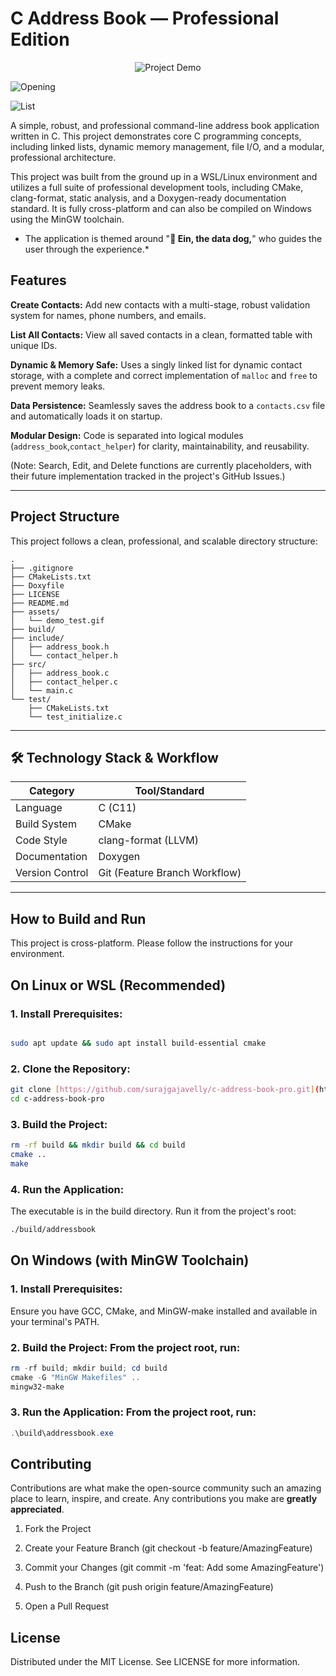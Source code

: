# C Address Book — Professional Edition
<p align="center">
<img src="./assets/demo_test.gif" alt="Project Demo"/>
</p>

![Opening](assets/open.png)

![List](assets/list.png)

A simple, robust, and professional command-line address book application written in C. This project demonstrates core C programming concepts, including linked lists, dynamic memory management, file I/O, and a modular, professional architecture.

This project was built from the ground up in a WSL/Linux environment and utilizes a full suite of professional development tools, including CMake, clang-format, static analysis, and a Doxygen-ready documentation standard. It is fully cross-platform and can also be compiled on Windows using the MinGW toolchain.

* The application is themed around "**🐾 Ein, the data dog,**" who guides the user through the experience.*

## Features
**Create Contacts:** Add new contacts with a multi-stage, robust validation system for names, phone numbers, and emails.

**List All Contacts:** View all saved contacts in a clean, formatted table with unique IDs.

**Dynamic & Memory Safe:** Uses a singly linked list for dynamic contact storage, with a complete and correct implementation of ```malloc``` and ```free``` to prevent memory leaks.

**Data Persistence:** Seamlessly saves the address book to a ```contacts.csv``` file and automatically loads it on startup.

**Modular Design:** Code is separated into logical modules (```address_book```,```contact_helper```) for clarity, maintainability, and reusability.

(Note: Search, Edit, and Delete functions are currently placeholders, with their future implementation tracked in the project's GitHub Issues.)

---

## Project Structure
This project follows a clean, professional, and scalable directory structure:
```
.
├── .gitignore
├── CMakeLists.txt
├── Doxyfile
├── LICENSE
├── README.md
├── assets/
│   └── demo_test.gif
├── build/
├── include/
│   ├── address_book.h
│   └── contact_helper.h
├── src/
│   ├── address_book.c
│   ├── contact_helper.c
│   └── main.c
└── test/
    ├── CMakeLists.txt
    └── test_initialize.c
```
---

## 🛠️ Technology Stack & Workflow

| Category         | Tool/Standard |
|------------------|---------------|
| Language         | C (C11) |
| Build System     | CMake |
| Code Style       | clang-format (LLVM) |
| Documentation    | Doxygen |
| Version Control  | Git (Feature Branch Workflow) |

---

## How to Build and Run
This project is cross-platform. Please follow the instructions for your environment.

## On Linux or WSL (Recommended)
### 1. Install Prerequisites:
```bash

sudo apt update && sudo apt install build-essential cmake
```
### 2. Clone the Repository:
```bash
git clone [https://github.com/surajgajavelly/c-address-book-pro.git](https://github.com/surajgajavelly/c-address-book-pro.git)
cd c-address-book-pro
```
### 3. Build the Project:
```bash
rm -rf build && mkdir build && cd build
cmake ..
make
```
### 4. Run the Application:
The executable is in the build directory. Run it from the project's root:
```bash
./build/addressbook
```
## On Windows (with MinGW Toolchain)
### 1. Install Prerequisites: 
Ensure you have GCC, CMake, and MinGW-make installed and available in your terminal's PATH.

### 2. Build the Project: From the project root, run:
```powershell
rm -rf build; mkdir build; cd build
cmake -G "MinGW Makefiles" ..
mingw32-make
```
### 3. Run the Application: From the project root, run:
```powershell
.\build\addressbook.exe
```
## Contributing
Contributions are what make the open-source community such an amazing place to learn, inspire, and create. Any contributions you make are **greatly appreciated**.

1. Fork the Project

2. Create your Feature Branch (git checkout -b feature/AmazingFeature)

3. Commit your Changes (git commit -m 'feat: Add some AmazingFeature')

4. Push to the Branch (git push origin feature/AmazingFeature)

5. Open a Pull Request

## License

Distributed under the MIT License. See LICENSE for more information.


